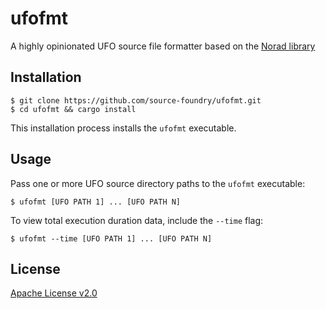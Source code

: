 # ufofmt

A highly opinionated UFO source file formatter based on the [Norad library](https://github.com/linebender/norad)

## Installation

```
$ git clone https://github.com/source-foundry/ufofmt.git
$ cd ufofmt && cargo install
```

This installation process installs the `ufofmt` executable.

## Usage

Pass one or more UFO source directory paths to the `ufofmt` executable:

```
$ ufofmt [UFO PATH 1] ... [UFO PATH N]
```

To view total execution duration data, include the `--time` flag:

```
$ ufofmt --time [UFO PATH 1] ... [UFO PATH N]
```

## License

[Apache License v2.0](LICENSE)
